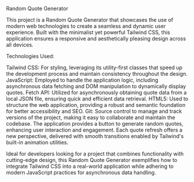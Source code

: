Random Quote Generator

This project is a Random Quote Generator that showcases the use of modern web technologies to create a seamless and dynamic user experience. Built with the minimalist yet powerful Tailwind CSS, this application ensures a responsive and aesthetically pleasing design across all devices.

Technologies Used:

Tailwind CSS: For styling, leveraging its utility-first classes that speed up the development process and maintain consistency throughout the design.
JavaScript: Employed to handle the application logic, including asynchronous data fetching and DOM manipulation to dynamically display quotes.
Fetch API: Utilized for asynchronously obtaining quote data from a local JSON file, ensuring quick and efficient data retrieval.
HTML5: Used to structure the web application, providing a robust and semantic foundation for better accessibility and SEO.
Git: Source control to manage and track versions of the project, making it easy to collaborate and maintain the codebase.
The application provides a button to generate random quotes, enhancing user interaction and engagement. Each quote refresh offers a new perspective, delivered with smooth transitions enabled by Tailwind's built-in animation utilities.

Ideal for developers looking for a project that combines functionality with cutting-edge design, this Random Quote Generator exemplifies how to integrate Tailwind CSS into a real-world application while adhering to modern JavaScript practices for asynchronous data handling.
